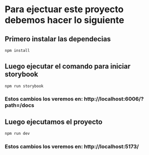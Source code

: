# Para ejectuar este proyecto debemos hacer lo siguiente

## Primero instalar las dependecias
```bash
npm install 
```

## Luego ejecutar el comando para iniciar storybook
```bash
npm run storybook
```

### Estos cambios los veremos en: http://localhost:6006/?path=/docs

## Luego ejecutamos el proyecto
```bash
npm run dev
```

### Estos cambios los veremos en: http://localhost:5173/

